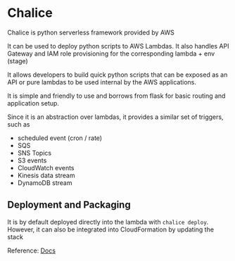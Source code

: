 # Chalice

Chalice is python serverless framework provided by AWS

It can be used to deploy python scripts to AWS Lambdas. It also handles API Gateway and IAM role provisioning for the corresponding lambda + env (stage)

It allows developers to build quick python scripts that can be exposed as an API or pure lambdas to be used internal by the AWS applications.

It is simple and friendly to use and borrows from flask for basic routing and application setup.

Since it is an abstraction over lambdas, it provides a similar set of triggers, such as 

- scheduled event (cron / rate)
- SQS
- SNS Topics
- S3 events
- CloudWatch events
- Kinesis data stream
- DynamoDB stream

## Deployment and Packaging

It is by default deployed directly into the lambda with `chalice deploy`. However, it can also be integrated into CloudFormation by updating the stack

Reference: [Docs](https://aws.github.io/chalice/main.html)